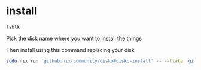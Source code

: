 # install
```bash
lsblk
```
Pick the disk name where you want to install the things

Then install using this command replacing your disk
```bash
sudo nix run 'github:nix-community/disko#disko-install' -- --flake 'github:hatch01/flake#nixos-eymeric' --disk main /dev/sda
```
